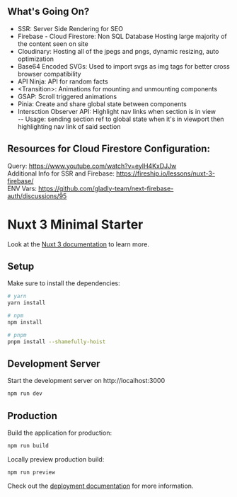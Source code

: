 ## What's Going On?
- SSR: Server Side Rendering for SEO
- Firebase - Cloud Firestore: Non SQL Database Hosting large majority of the content seen on site
- Cloudinary: Hosting all of the jpegs and pngs, dynamic resizing, auto optimization
- Base64 Encoded SVGs: Used to import svgs as img tags for better cross browser compatibility
- API Ninja: API for random facts
- \<Transition\>: Animations for mounting and unmounting components
- GSAP: Scroll triggered animations
- Pinia: Create and share global state between components
- Intersction Observer API: Highlight nav links when section is in view \
-- Usage: sending section ref to global state when it's in viewport then highlighting nav link of said section

## Resources for Cloud Firestore Configuration:

Query: https://www.youtube.com/watch?v=eylH4KxDJJw \
Additional Info for SSR and Firebase: https://fireship.io/lessons/nuxt-3-firebase/ \
ENV Vars: https://github.com/gladly-team/next-firebase-auth/discussions/95

# Nuxt 3 Minimal Starter

Look at the [Nuxt 3 documentation](https://nuxt.com/docs/getting-started/introduction) to learn more.

## Setup

Make sure to install the dependencies:

```bash
# yarn
yarn install

# npm
npm install

# pnpm
pnpm install --shamefully-hoist
```

## Development Server

Start the development server on http://localhost:3000

```bash
npm run dev
```

## Production

Build the application for production:

```bash
npm run build
```

Locally preview production build:

```bash
npm run preview
```

Check out the [deployment documentation](https://nuxt.com/docs/getting-started/deployment) for more information.
